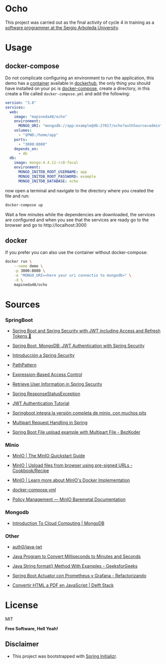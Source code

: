 # Ocho

This project was carried out as the final activity of cycle 4 in training as a [software programmer at the Sergio Arboleda University](https://www.usergioarboleda.edu.co/noticias/la-sergio-hara-parte-de-mision-tic-2022-el-programa-para-capacitar-a-mas-de-50-mil-colombianos-en-habilidades-y-competencias-4-0/).

# Usage

## docker-compose

Do not complicate configuring an environment to run the application, this demo has a [container](https://hub.docker.com/r/mapineda48/ocho) available in [dockerhub](https://hub.docker.com/), the only thing you should have installed on your pc is [docker-compose](https://docs.docker.com/compose/), create a directory, in this create a file called `docker-compose.yml` and add the following:

```yml
version: "3.8"
services: 
  web:
    image: "mapineda48/ocho"
    environment:
      MONGO_URI: "mongodb://app:example@db:27017/ocho?authSource=admin"
    volumes:
      - "$PWD:/home/app"
    ports:
      - "3000:8080"
    depends_on:
      - db
  db:
    image: mongo:4.4.11-rc0-focal
    environment:
      MONGO_INITDB_ROOT_USERNAME: app
      MONGO_INITDB_ROOT_PASSWORD: example
      MONGO_INITDB_DATABASE: ocho

```
now open a terminal and navigate to the directory where you created the file and run:

```sh
docker-compose up
```
Wait a few minutes while the dependencies are downloaded, the services are configured and when you see that the services are ready go to the browser and go to http://localhost:3000

## docker

If you prefer you can also use the container without docker-compose:

```sh
docker run \
    --name demo \
    -p 3000:8080 \
    -e "MONGO_URI=<here your uri connectio to mongodb>" \
    -d \
    mapineda48/ocho
```
# Sources

### SpringBoot

- [Spring Boot and Spring Security with JWT including Access and Refresh Tokens 🔑](https://www.youtube.com/watch?v=VVn9OG9nfH0)

- [Spring Boot, MongoDB: JWT Authentication with Spring Security](https://www.bezkoder.com/spring-boot-jwt-auth-mongodb/)

- [Introducción a Spring Security](https://www.adictosaltrabajo.com/2020/05/21/introduccion-a-spring-security/)

- [PathPattern](https://docs.spring.io/spring-framework/docs/current/javadoc-api/org/springframework/web/util/pattern/PathPattern.html)

- [Expression-Based Access Control](https://docs.spring.io/spring-security/site/docs/3.0.x/reference/el-access.html)

- [Retrieve User Information in Spring Security](https://www.baeldung.com/get-user-in-spring-security)

- [Spring ResponseStatusException](https://www.baeldung.com/spring-response-status-exception)

- [JWT Authentication Tutorial](https://www.svlada.com/jwt-token-authentication-with-spring-boot/)

- [Springboot integra la versión completa de minio, con muchos pits](https://www.jianshu.com/p/403eaf7d401c)

- [Multipart Request Handling in Spring](https://www.baeldung.com/sprint-boot-multipart-requests)

- [Spring Boot File upload example with Multipart File - BezKoder](https://www.bezkoder.com/spring-boot-file-upload/)

### Minio

- [MinIO | The MinIO Quickstart Guide](https://docs.min.io/docs/minio-quickstart-guide.html)

- [MinIO | Upload files from browser using pre-signed URLs - Cookbook/Recipe](https://docs.min.io/docs/upload-files-from-browser-using-pre-signed-urls.html)

- [MinIO | Learn more about MinIO's Docker Implementation](https://docs.min.io/docs/minio-docker-quickstart-guide.html)

- [docker-compose.yml](https://raw.githubusercontent.com/minio/minio/master/docs/orchestration/docker-compose/docker-compose.yaml)

- [Policy Management — MinIO Baremetal Documentation](https://docs.min.io/minio/baremetal/security/minio-identity-management/policy-based-access-control.html)

### Mongodb

- [Introduction To Cloud Computing | MongoDB](https://www.mongodb.com/cloud-database/cloud-computing)

### Other

- [auth0/java-jwt](https://github.com/auth0/java-jwt)

- [Java Program to Convert Milliseconds to Minutes and Seconds](https://www.programiz.com/java-programming/examples/milliseconds-minutes-seconds)

- [Java String format() Method With Examples - GeeksforGeeks](https://www.geeksforgeeks.org/java-string-format-method-with-examples/)

- [Spring Boot Actuator con Prometheus y Grafana - Refactorizando](https://refactorizando.com/spring-boot-actuator-prometheus-grafana/)

- [Convertir HTML a PDF en JavaScript | Delft Stack](https://www.delftstack.com/es/howto/javascript/javascript-convert-html-to-pdf/#:~:text=Utilice%20la%20biblioteca%20jsPDF%20para%20convertir%20HTML%20a%20PDF,-En%20este%20m%C3%A9todo&text=Verifique%20el%20c%C3%B3digo%20a%20continuaci%C3%B3n.&text=Copy%20var%20source%20%3D%20window.,landscape'%20%7D\)%3B%20doc.)

# License

MIT

**Free Software, Hell Yeah!**

## Disclaimer

- This project was bootstrapped with [Spring Initializr](https://start.spring.io/).
